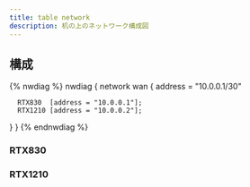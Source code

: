 ```yaml
---
title: table network
description: 机の上のネットワーク構成図
---
```



## 構成

{% nwdiag %}
nwdiag {
  network wan {
      address = "10.0.0.1/30"
 
      RTX830  [address = "10.0.0.1"];
      RTX1210 [address = "10.0.0.2"];
  }
}
{% endnwdiag %}

### RTX830

### RTX1210

